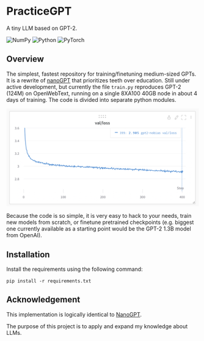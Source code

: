 # PracticeGPT

A tiny LLM based on GPT-2.

![NumPy](https://img.shields.io/badge/numpy-%23013243.svg?style=for-the-badge&logo=numpy&logoColor=white)
![Python](https://img.shields.io/badge/python-3670A0?style=for-the-badge&logo=python&logoColor=ffdd54)
![PyTorch](https://img.shields.io/badge/PyTorch-%23EE4C2C.svg?style=for-the-badge&logo=PyTorch&logoColor=white)

## Overview

The simplest, fastest repository for training/finetuning medium-sized GPTs. It is a rewrite of [nanoGPT](https://github.com/karpathy/NanoGPT) that prioritizes teeth over education. Still under active development, but currently the file `train.py` reproduces GPT-2 (124M) on OpenWebText, running on a single 8XA100 40GB node in about 4 days of training. The code is divided into separate python modules. 

![loss](./screenshots/gpt2_124M_loss.png)

Because the code is so simple, it is very easy to hack to your needs, train new models from scratch, or finetune pretrained checkpoints (e.g. biggest one currently available as a starting point would be the GPT-2 1.3B model from OpenAI).


## Installation

Install the requirements using the following command:
```
pip install -r requirements.txt
```

## Acknowledgement

This implementation is logically identical to [NanoGPT](https://github.com/karpathy/nanoGPT).

The purpose of this project is to apply and expand my knowledge about LLMs.
